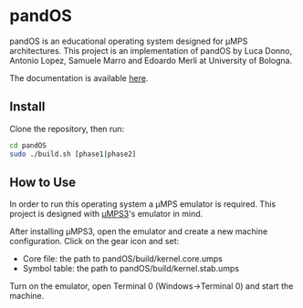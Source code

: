 # pandOS
pandOS is an educational operating system designed for µMPS architectures.
This project is an implementation of pandOS by Luca Donno, Antonio Lopez, Samuele Marro and Edoardo Merli at University of Bologna.

The documentation is available [here](https://pandos.readthedocs.io/).

## Install

Clone the repository, then run:

```bash
cd pandOS
sudo ./build.sh [phase1|phase2]
```

## How to Use

In order to run this operating system a µMPS emulator is required.
This project is designed with [µMPS3](https://github.com/virtualsquare/umps3)'s emulator in mind.

After installing µMPS3, open the emulator and create a new machine configuration. Click on the gear icon
and set:
* Core file: the path to pandOS/build/kernel.core.umps
* Symbol table: the path to pandOS/build/kernel.stab.umps

Turn on the emulator, open Terminal 0 (Windows->Terminal 0) and start the machine.

